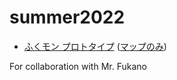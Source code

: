 # summer2022

- [ふくモン プロトタイプ](https://www.mysurvey.futbol/fukumon) ([マップのみ](https://code4fukui.github.io/summer2022/))

For collaboration with Mr. Fukano
